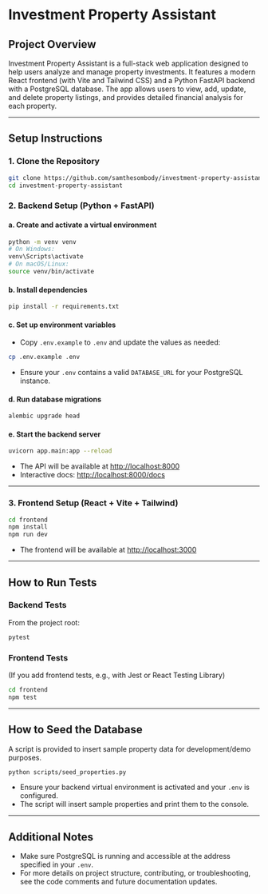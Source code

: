 # Investment Property Assistant

## Project Overview

Investment Property Assistant is a full-stack web application designed to help users analyze and manage property investments. It features a modern React frontend (with Vite and Tailwind CSS) and a Python FastAPI backend with a PostgreSQL database. The app allows users to view, add, update, and delete property listings, and provides detailed financial analysis for each property.

---

## Setup Instructions

### 1. Clone the Repository
```sh
git clone https://github.com/samthesombody/investment-property-assistant.git
cd investment-property-assistant
```

### 2. Backend Setup (Python + FastAPI)

#### a. Create and activate a virtual environment
```sh
python -m venv venv
# On Windows:
venv\Scripts\activate
# On macOS/Linux:
source venv/bin/activate
```

#### b. Install dependencies
```sh
pip install -r requirements.txt
```

#### c. Set up environment variables
- Copy `.env.example` to `.env` and update the values as needed:
```sh
cp .env.example .env
```
- Ensure your `.env` contains a valid `DATABASE_URL` for your PostgreSQL instance.

#### d. Run database migrations
```sh
alembic upgrade head
```

#### e. Start the backend server
```sh
uvicorn app.main:app --reload
```
- The API will be available at [http://localhost:8000](http://localhost:8000)
- Interactive docs: [http://localhost:8000/docs](http://localhost:8000/docs)

---

### 3. Frontend Setup (React + Vite + Tailwind)

```sh
cd frontend
npm install
npm run dev
```
- The frontend will be available at [http://localhost:3000](http://localhost:3000)

---

## How to Run Tests

### Backend Tests
From the project root:
```sh
pytest
```

### Frontend Tests
(If you add frontend tests, e.g., with Jest or React Testing Library)
```sh
cd frontend
npm test
```

---

## How to Seed the Database

A script is provided to insert sample property data for development/demo purposes.

```sh
python scripts/seed_properties.py
```
- Ensure your backend virtual environment is activated and your `.env` is configured.
- The script will insert sample properties and print them to the console.

---

## Additional Notes
- Make sure PostgreSQL is running and accessible at the address specified in your `.env`.
- For more details on project structure, contributing, or troubleshooting, see the code comments and future documentation updates. 